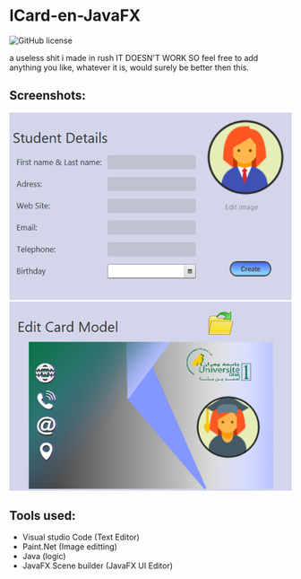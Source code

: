 # ICard-en-JavaFX

![GitHub license](https://img.shields.io/github/license/hero3131/Roll_A_Ball.svg)


a useless shit i made in rush 
IT DOESN'T WORK SO feel free to add anything you like, whatever it is, would surely be better then this.

## Screenshots:

<img src="IHM TP/images/ET ST.PNG" /> 


<img src="IHM TP/images/ET ND 2.PNG" />  

## Tools used:
* Visual studio Code (Text Editor)
* Paint.Net (Image editting)
* Java (logic)
* JavaFX Scene builder (JavaFX UI Editor)

